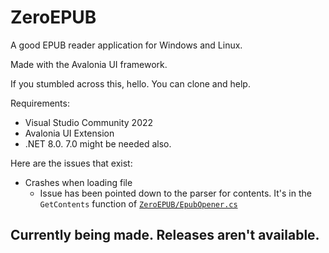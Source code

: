 # ZeroEPUB
A good EPUB reader application for Windows and Linux.

Made with the Avalonia UI framework.

If you stumbled across this, hello. You can clone and help.

Requirements:
* Visual Studio Community 2022
* Avalonia UI Extension
* .NET 8.0. 7.0 might be needed also.

Here are the issues that exist:

* Crashes when loading file
  * Issue has been pointed down to the parser for contents. It's in the `GetContents` function of [`ZeroEPUB/EpubOpener.cs`](https://github.com/HydeZero/ZeroEPUB/main/blob/ZeroEPUB/EpubOpener.cs)

## Currently being made. Releases aren't available.
